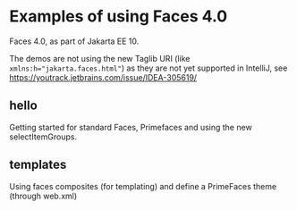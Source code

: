 # Examples of using Faces 4.0

Faces 4.0, as part of Jakarta EE 10.

The demos are not using the new Taglib URI (like `xmlns:h="jakarta.faces.html"`) as they are not yet supported in IntelliJ, see https://youtrack.jetbrains.com/issue/IDEA-305619/

## hello

Getting started for standard Faces, Primefaces and using the new selectItemGroups.

## templates

Using faces composites (for templating) and define a PrimeFaces theme (through web.xml)

